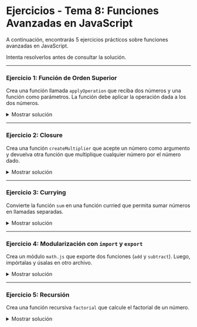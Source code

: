 # **Ejercicios - Tema 8: Funciones Avanzadas en JavaScript**

A continuación, encontrarás 5 ejercicios prácticos sobre funciones avanzadas en JavaScript.

Intenta resolverlos antes de consultar la solución.

---

### **Ejercicio 1: Función de Orden Superior**

Crea una función llamada `applyOperation` que reciba dos números y una función como parámetros. La función debe aplicar la operación dada a los dos números.

<details><summary>Mostrar solución</summary>

```js
function applyOperation(a, b, operation) {
  return operation(a, b);
}

function add(x, y) {
  return x + y;
}

function multiply(x, y) {
  return x * y;
}

console.log(applyOperation(5, 3, add)); // Salida: 8
console.log(applyOperation(5, 3, multiply)); // Salida: 15
```

</details>

---

### **Ejercicio 2: Closure**

Crea una función `createMultiplier` que acepte un número como argumento y devuelva otra función que multiplique cualquier número por el número dado.

<details><summary>Mostrar solución</summary>

```js
function createMultiplier(factor) {
  return function (number) {
    return number * factor;
  };
}

const double = createMultiplier(2);
console.log(double(5)); // Salida: 10
```

</details>

---

### **Ejercicio 3: Currying**

Convierte la función `sum` en una función curried que permita sumar números en llamadas separadas.

<details><summary>Mostrar solución</summary>

```js
function sum(a) {
  return function (b) {
    return a + b;
  };
}

const addFive = sum(5);
console.log(addFive(3)); // Salida: 8
```

</details>

---

### **Ejercicio 4: Modularización con `import` y `export`**

Crea un módulo `math.js` que exporte dos funciones (`add` y `subtract`). Luego, impórtalas y úsalas en otro archivo.

<details><summary>Mostrar solución</summary>

**math.js**

```js
export function add(a, b) {
  return a + b;
}

export function subtract(a, b) {
  return a - b;
}
```

**main.js**

```js
import { add, subtract } from "./math.js";

console.log(add(10, 5)); // Salida: 15
console.log(subtract(10, 5)); // Salida: 5
```

</details>

---

### **Ejercicio 5: Recursión**

Crea una función recursiva `factorial` que calcule el factorial de un número.

<details><summary>Mostrar solución</summary>

```js
function factorial(n) {
  if (n === 0) return 1;
  return n * factorial(n - 1);
}

console.log(factorial(5)); // Salida: 120
```

</details>
